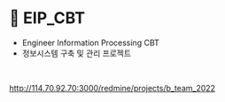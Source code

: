 # 📌 EIP_CBT
- Engineer Information Processing CBT
- 정보시스템 구축 및 관리 프로젝트

<br>

http://114.70.92.70:3000/redmine/projects/b_team_2022
